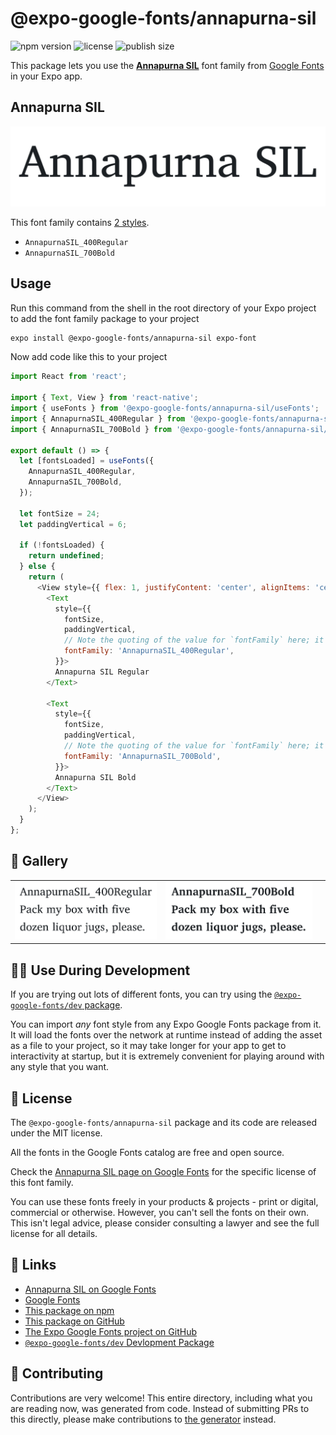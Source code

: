 # @expo-google-fonts/annapurna-sil

![npm version](https://flat.badgen.net/npm/v/@expo-google-fonts/annapurna-sil)
![license](https://flat.badgen.net/github/license/expo/google-fonts)
![publish size](https://flat.badgen.net/packagephobia/install/@expo-google-fonts/annapurna-sil)

This package lets you use the [**Annapurna SIL**](https://fonts.google.com/specimen/Annapurna+SIL) font family from [Google Fonts](https://fonts.google.com/) in your Expo app.

## Annapurna SIL

![Annapurna SIL](./font-family.png)

This font family contains [2 styles](#-gallery).

- `AnnapurnaSIL_400Regular`
- `AnnapurnaSIL_700Bold`

## Usage

Run this command from the shell in the root directory of your Expo project to add the font family package to your project
```sh
expo install @expo-google-fonts/annapurna-sil expo-font
```

Now add code like this to your project
```js
import React from 'react';

import { Text, View } from 'react-native';
import { useFonts } from '@expo-google-fonts/annapurna-sil/useFonts';
import { AnnapurnaSIL_400Regular } from '@expo-google-fonts/annapurna-sil/400Regular';
import { AnnapurnaSIL_700Bold } from '@expo-google-fonts/annapurna-sil/700Bold';

export default () => {
  let [fontsLoaded] = useFonts({
    AnnapurnaSIL_400Regular,
    AnnapurnaSIL_700Bold,
  });

  let fontSize = 24;
  let paddingVertical = 6;

  if (!fontsLoaded) {
    return undefined;
  } else {
    return (
      <View style={{ flex: 1, justifyContent: 'center', alignItems: 'center' }}>
        <Text
          style={{
            fontSize,
            paddingVertical,
            // Note the quoting of the value for `fontFamily` here; it expects a string!
            fontFamily: 'AnnapurnaSIL_400Regular',
          }}>
          Annapurna SIL Regular
        </Text>

        <Text
          style={{
            fontSize,
            paddingVertical,
            // Note the quoting of the value for `fontFamily` here; it expects a string!
            fontFamily: 'AnnapurnaSIL_700Bold',
          }}>
          Annapurna SIL Bold
        </Text>
      </View>
    );
  }
};

```

## 🔡 Gallery


||||
|-|-|-|
|![AnnapurnaSIL_400Regular](.//400Regular/AnnapurnaSIL_400Regular.ttf.png)|![AnnapurnaSIL_700Bold](.//700Bold/AnnapurnaSIL_700Bold.ttf.png)|||


## 👩‍💻 Use During Development

If you are trying out lots of different fonts, you can try using the [`@expo-google-fonts/dev` package](https://github.com/freeboub/google-fonts/tree/master/font-packages/dev#readme).

You can import *any* font style from any Expo Google Fonts package from it. It will load the fonts
over the network at runtime instead of adding the asset as a file to your project, so it may take longer
for your app to get to interactivity at startup, but it is extremely convenient
for playing around with any style that you want.

## 📖 License

The `@expo-google-fonts/annapurna-sil` package and its code are released under the MIT license.

All the fonts in the Google Fonts catalog are free and open source.

Check the [Annapurna SIL page on Google Fonts](https://fonts.google.com/specimen/Annapurna+SIL) for the specific license of this font family.

You can use these fonts freely in your products & projects - print or digital, commercial or otherwise. However, you can't sell the fonts on their own. This isn't legal advice, please consider consulting a lawyer and see the full license for all details.

## 🔗 Links

- [Annapurna SIL on Google Fonts](https://fonts.google.com/specimen/Annapurna+SIL)
- [Google Fonts](https://fonts.google.com/)
- [This package on npm](https://www.npmjs.com/package/@expo-google-fonts/annapurna-sil)
- [This package on GitHub](https://github.com/freeboub/google-fonts/tree/master/font-packages/annapurna-sil)
- [The Expo Google Fonts project on GitHub](https://github.com/freeboub/google-fonts)
- [`@expo-google-fonts/dev` Devlopment Package](https://github.com/freeboub/google-fonts/tree/master/font-packages/dev)

## 🤝 Contributing

Contributions are very welcome! This entire directory, including what you are reading now, was generated from code. Instead of submitting PRs to this directly, please make contributions to [the generator](https://github.com/freeboub/google-fonts/tree/master/packages/generator) instead.
